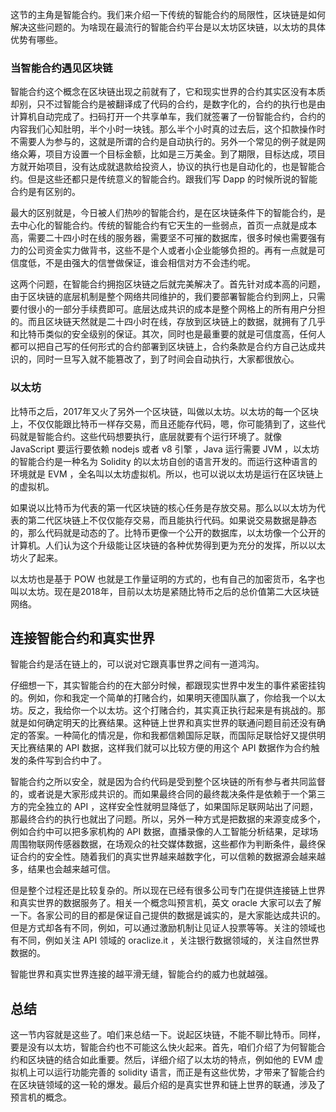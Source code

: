 这节的主角是智能合约。我们来介绍一下传统的智能合约的局限性，区块链是如何解决这些问题的。为啥现在最流行的智能合约平台是以太坊区块链，以太坊的具体优势有哪些。

### 当智能合约遇见区块链

智能合约这个概念在区块链出现之前就有了，它和现实世界的合约其实区没有本质却别，只不过智能合约是被翻译成了代码的合约，是数字化的，合约的执行也是由计算机自动完成了。扫码打开一个共享单车，我们就签署了一份智能合约，合约的内容我们心知肚明，半个小时一块钱。那么半个小时真的过去后，这个扣款操作时不需要人为参与的，这就是所谓的合约是自动执行的。另外一个常见的例子就是网络众筹，项目方设置一个目标金额，比如是三万美金。到了期限，目标达成，项目方就开始项目，没有达成就退款给投资人，协议的执行也是自动化的，也是智能合约。但是这些还都只是传统意义的智能合约。跟我们写 Dapp 的时候所说的智能合约是有区别的。

最大的区别就是，今日被人们热吵的智能合约，是在区块链条件下的智能合约，是去中心化的智能合约。传统的智能合约有它天生的一些弱点，首页一点就是成本高，需要二十四小时在线的服务器，需要坚不可摧的数据库，很多时候也需要强有力的公司资金实力做背书，这些不是个人或者小企业能够负担的。再有一点就是可信度低，不是由强大的信誉做保证，谁会相信对方不会违约呢。

这两个问题，在智能合约拥抱区块链之后就完美解决了。首先针对成本高的问题，由于区块链的底层机制是整个网络共同维护的，我们要部署智能合约到网上，只需要付很小的一部分手续费即可。底层达成共识的成本是整个网格上的所有用户分担的。而且区块链天然就是二十四小时在线，存放到区块链上的数据，就拥有了几乎和比特币类似的安全级别的保证。其次，同时也是最重要的就是可信度高，任何人都可以把自己写的任何形式的合约部署到区块链上，合约条款是合约方自己达成共识的，同时一旦写入就不能篡改了，到了时间会自动执行，大家都很放心。

### 以太坊

比特币之后，2017年又火了另外一个区块链，叫做以太坊。以太坊的每一个区块上，不仅仅能跟比特币一样存交易，而且还能存代码，嗯，你可能猜到了，这些代码就是智能合约。这些代码想要执行，底层就要有个运行环境了。就像 JavaScript 要运行要依赖 nodejs 或者 v8 引擎 ，Java 运行需要 JVM ，以太坊的智能合约是一种名为 Solidity 的以太坊自创的语言开发的。而运行这种语言的环境就是 EVM ，全名叫以太坊虚拟机。所以，也可以说以太坊是运行在区块链上的虚拟机。

如果说以比特币为代表的第一代区块链的核心任务是存放交易。那么以以太坊为代表的第二代区块链上不仅仅能存交易，而且能执行代码。如果说交易数据是静态的，那么代码就是动态的了。比特币更像一个公开的数据库，以太坊像一个公开的计算机。人们认为这个升级能让区块链的各种优势得到更为充分的发挥，所以以太坊火了起来。

以太坊也是基于 POW 也就是工作量证明的方式的，也有自己的加密货币，名字也叫以太坊。现在是2018年，目前以太坊是紧随比特币之后的总价值第二大区块链网络。

## 连接智能合约和真实世界

智能合约是活在链上的，可以说对它跟真事世界之间有一道鸿沟。

仔细想一下，其实智能合约的在大部分时候，都跟现实世界中发生的事件紧密挂钩的。例如，你和我定一个简单的打赌合约，如果明天德国队赢了，你给我一个以太坊。反之，我给你一个以太坊。这个打赌合约，其实真正执行起来是有挑战的。那就是如何确定明天的比赛结果。这种链上世界和真实世界的联通问题目前还没有确定的答案。一种简化的情况是，你和我都信赖国际足联，而国际足联恰好又提供明天比赛结果的 API 数据，这样我们就可以比较方便的用这个 API 数据作为合约触发的条件写到合约中了。

智能合约之所以安全，就是因为合约代码是受到整个区块链的所有参与者共同监督的，或者说是大家形成共识的。而如果最终合同的最终裁决条件是依赖于一个第三方的完全独立的 API ，这样安全性就明显降低了，如果国际足联网站出了问题，那最终合约的执行也就出了问题。所以，另外一种方式是把数据的来源变成多个，例如合约中可以把多家机构的 API 数据，直播录像的人工智能分析结果，足球场周围物联网传感器数据，在场观众的社交媒体数据，这些都作为判断条件，最终保证合约的安全性。随着我们的真实世界越来越数字化，可以信赖的数据源会越来越多，结果也会越来越可信。

但是整个过程还是比较复杂的。所以现在已经有很多公司专门在提供连接链上世界和真实世界的数据服务了。相关一个概念叫预言机，英文 oracle 大家可以去了解一下。各家公司的目的都是保证自己提供的数据是诚实的，是大家能达成共识的。但是方式却各有不同，例如，可以通过激励机制让见证人投票等等。关注的领域也有不同，例如关注 API 领域的 oraclize.it ，关注银行数据领域的，关注自然世界数据的。

智能世界和真实世界连接的越平滑无缝，智能合约的威力也就越强。

## 总结

这一节内容就是这些了。咱们来总结一下。说起区块链，不能不聊比特币。同样，要是没有以太坊，智能合约也不可能这么快火起来。首先，咱们介绍了为何智能合约和区块链的结合如此重要。然后，详细介绍了以太坊的特点，例如他的 EVM 虚拟机上可以运行功能完善的 solidity 语言，而正是有这些优势，才带来了智能合约在区块链领域的这一轮的爆发。最后介绍的是真实世界和链上世界的联通，涉及了预言机的概念。
